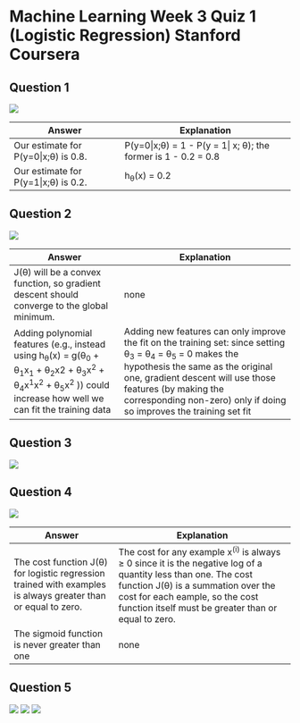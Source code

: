 # Machine Learning Week 3 Quiz 1 (Logistic Regression) Stanford Coursera

Question 1
----------
![](https://github.com/mGalarnyk/datasciencecoursera/blob/master/Stanford_Machine_Learning/Week1/data/logisticq1.PNG)

Answer | Explanation
--- | ---
Our estimate for P(y=0\|x;θ) is 0.8. | P(y=0\|x;θ) = 1 - P(y = 1\| x; θ); the former is 1 - 0.2 = 0.8
Our estimate for P(y=1\|x;θ) is 0.2. | h<sub>θ</sub>(x) = 0.2

Question 2
----------
![](https://github.com/mGalarnyk/datasciencecoursera/blob/master/Stanford_Machine_Learning/Week1/data/logisticQ2part2answers.png)

Answer | Explanation
--- | ---
J(θ) will be a convex function, so gradient descent should converge to the global minimum. | none
Adding polynomial features (e.g., instead using h<sub>θ</sub>(x) = g(θ<sub>0</sub> + θ<sub>1</sub>x<sub>1</sub> + θ<sub>2</sub>x</sub>2 + θ<sub>3</sub>x<sup>2</sup> + θ<sub>4</sub>x<sup>1</sup>x<sup>2</sup> + θ<sub>5</sub>x<sup>2</sup> )) could increase how well we can fit the training data | Adding new features can only improve the fit on the training set: since setting θ<sub>3</sub> = θ<sub>4</sub> = θ<sub>5</sub> = 0 makes the hypothesis the same as the original one, gradient descent will use those features (by making the corresponding non-zero) only if doing so improves the training set fit

Question 3
----------
![](https://github.com/mGalarnyk/datasciencecoursera/blob/master/Stanford_Machine_Learning/Week1/data/logisticq3.PNG)

Question 4
----------
![](https://github.com/mGalarnyk/datasciencecoursera/blob/master/Stanford_Machine_Learning/Week1/data/logisticq4.PNG)

Answer | Explanation
--- | ---
The cost function J(θ) for logistic regression trained with examples is always greater than or equal to zero. | The cost for any example x<sup>(i)</sup> is always ≥ 0 since it is the negative log of a quantity less than one. The cost function J(θ) is a summation over the cost for each eample, so the cost function itself must be greater than or equal to zero.
The sigmoid function is never greater than one | none


Question 5
----------
![](https://github.com/mGalarnyk/datasciencecoursera/blob/master/Stanford_Machine_Learning/Week1/data/logisticQ5part1.png)
![](https://github.com/mGalarnyk/datasciencecoursera/blob/master/Stanford_Machine_Learning/Week1/data/logisticQ5part2.png)
![](https://github.com/mGalarnyk/datasciencecoursera/blob/master/Stanford_Machine_Learning/Week1/data/logisticQ5answer.jpg)
